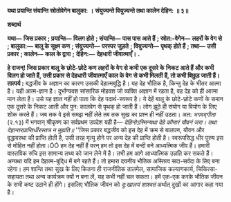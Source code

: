 **यथा प्रयान्ति संयान्ति स्रोतोवेगेन बालुका: ।** **संयुज्यन्ते वियुज्यन्ते तथा कालेन देहिन: ॥ ३॥** 

**शब्दार्थ** 

**यथा—** **जिस प्रकार** **; प्रयान्ति—** **विलग होते** **; संयान्ति—** **पास पास आते हैं** **; स्रोत:-वेगेन—** **लहरों के वेग से** **; बालुका:—** **बालू के सूक्ष्म कण** **; संयुज्यन्ते—** **परस्पर जुड़ते** **; वियुज्यन्ते—** **पृथक् होते हैं** **; तथा—** **उसी प्रकार** **; कालेन—** **काल के द्वारा** **;** **देहिन:—** **देहधारी जीवात्माएँ।** **.** 

**हे राजन्! जिस प्रकार बालू के छोटे-छोटे कण लहरों के वेग से कभी एक दूसरे के** **निकट आते हैं और कभी विलग हो जाते हैं, उसी प्रकार से देहधारी जीवात्माएँ काल के वेग** **से कभी मिलती हैं, तो कभी बिछुड़ जाती हैं।** **तात्पर्य :** बद्धजीव के अज्ञान का कारण उसकी देहात्मबुद्धि है। यह देह भौतिक है, किन्तु देह के भीतर आत्मा है। यही आत्म-ज्ञान है। दुर्भाग्यवश सांसारिक मोहवश जो व्यक्ति अज्ञान में रहता है, वह देह को ही आत्मा मान लेता है। उसे यह ज्ञात नहीं हो पाता कि देह पदार्थ-स्वरूप है। ये देहें बालू के छोटे-छोटे कणों के समान एक दूसरे के निकट आती और पुन: कालवेग से पृथक् हो जाती हैं। लोग झूठे ही संयोग या वियोग के लिए शोक करते हैं। जब तक वे इसे समझ नहीं लेते तब तक सुख का प्रश्न ही नहीं उठता। अत: *भगवद्गीता* (२.१३) में भगवान् श्रीकृष्ण का सर्वप्रथम उपदेश यही है— *देहिनोऽस्मिन्यथा देहे कौमारं यौवनं जरा।* *तथा देहान्तरप्राप्तिर्धीरस्तत्र न मुह्यति॥* ''जिस प्रकार बद्धजीव को इस देह में क्रम से बालपन, यौवन और वृद्धावस्था की प्राप्ति होती है, उसी तरह मृत्यु होने पर अन्य देह की प्राप्ति होती है। स्वरूपसिद्ध धीर पुरुष इस से मोहित नहीं होता।ÓÓ हम देह नहीं हैं वरन् हम तो इस देह में बन्दी बने आध्यत्मिक जीव हैं। हमारी वास्तविक रुचि इस सामान्य तथ्य को जान लेने में है। तभी हम आगे आध्यात्मिक उन्नति कर सकते हैं। अन्यथा यदि हम देहात्म-बुदि्ध में बने रहते हैं। तो हमारा दयनीय भौतिक अस्तित्व सदा-सर्वदा के लिए बना रहेगा। हम शान्ति तथा सुख के लिए कितना ही राजनीतिक तालमेल, सामाजिक कल्याणकार्य, चिकित्सा-सहायता तथा अन्य कार्यक्रम क्यों न बना लें, यह कभी नहीं चल सकता। हमें एक-एक करके भौतिक जीवन के सभी कष्ट उठाने ही होंगे। इसलिए भौतिक जीवन को *दु:खालयं शाश्वतं* अर्थात् दुखों का आगार कहा गया है।  